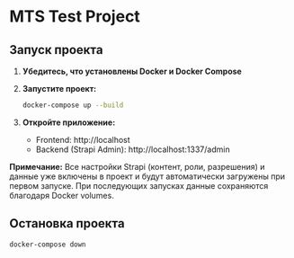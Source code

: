 # MTS Test Project

## Запуск проекта

1. **Убедитесь, что установлены Docker и Docker Compose**

2. **Запустите проект:**
   ```bash
   docker-compose up --build
   ```

3. **Откройте приложение:**
   - Frontend: http://localhost
   - Backend (Strapi Admin): http://localhost:1337/admin

**Примечание:** Все настройки Strapi (контент, роли, разрешения) и данные уже включены в проект и будут автоматически загружены при первом запуске. При последующих запусках данные сохраняются благодаря Docker volumes.

## Остановка проекта

```bash
docker-compose down
``` 